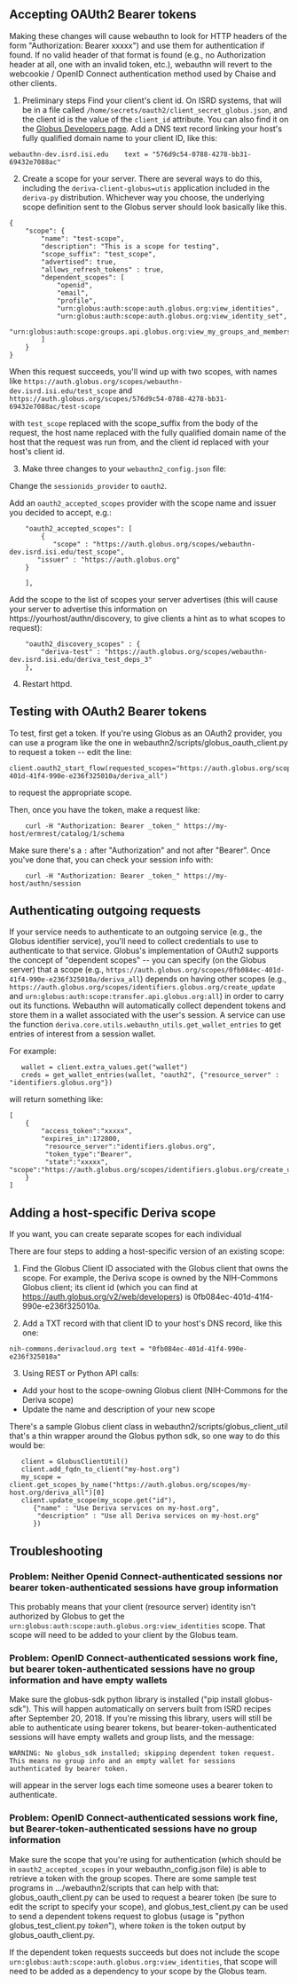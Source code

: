 ## Accepting OAUth2 Bearer tokens

Making these changes will cause webauthn to look for HTTP headers of the form "Authorization: Bearer xxxxx") and use them for authentication if found. If no valid header of that format is found (e.g., no Authorization header at all, one with an invalid token, etc.), webauthn will revert to the webcookie / OpenID Connect authentication method used by Chaise and other clients.

1. Preliminary steps
Find your client's client id. On ISRD systems, that will be in a file called `/home/secrets/oauth2/client_secret_globus.json`, and the client id is the value of the `client_id` attribute. You can also find it on the [Globus Developers page](https://auth.globus.org/v2/web/developers). Add a DNS text record linking your host's fully qualified domain name to your client ID, like this:
```
webauthn-dev.isrd.isi.edu    text = "576d9c54-0788-4278-bb31-69432e7088ac"
```

2. Create a scope for your server. There are several ways to do this, including the `deriva-client-globus=utis` application included in the `deriva-py` distribution. Whichever way you choose, the underlying scope definition sent to the Globus server should look basically like this.
```
{
    "scope": {
        "name": "test-scope",
        "description": "This is a scope for testing",
        "scope_suffix": "test_scope",
        "advertised": true,
        "allows_refresh_tokens" : true,
        "dependent_scopes": [
            "openid",
            "email",
            "profile",
            "urn:globus:auth:scope:auth.globus.org:view_identities",
            "urn:globus:auth:scope:auth.globus.org:view_identity_set",
            "urn:globus:auth:scope:groups.api.globus.org:view_my_groups_and_memberships"
        ]
    }
}
```

When this request succeeds, you'll wind up with two scopes, with names like
`https://auth.globus.org/scopes/webauthn-dev.isrd.isi.edu/test_scope`
and
`https://auth.globus.org/scopes/576d9c54-0788-4278-bb31-69432e7088ac/test-scope`

with `test_scope` replaced with the scope_suffix from the body of the request, the host name replaced with the fully qualified domain name of the host that the request was run from, and the client id replaced with your host's client id.

3. Make three changes to your `webauthn2_config.json` file:

Change the `sessionids_provider` to `oauth2`.

Add an `oauth2_accepted_scopes` provider with the scope name and issuer you decided to accept, e.g.:

```
    "oauth2_accepted_scopes": [
        {
           "scope" : "https://auth.globus.org/scopes/webauthn-dev.isrd.isi.edu/test_scope",
	   "issuer" : "https://auth.globus.org"
	}

    ],
```
Add the scope to the list of scopes your server advertises (this will cause your server to advertise this information on https://yourhost/authn/discovery, to give clients a hint as to what scopes to request):
```
    "oauth2_discovery_scopes" : {
        "deriva-test" : "https://auth.globus.org/scopes/webauthn-dev.isrd.isi.edu/deriva_test_deps_3"
    },
```

4. Restart httpd.

## Testing with OAuth2 Bearer tokens

To test, first get a token. If you're using Globus as an OAuth2 provider, you can use a program like the one in webauthn2/scripts/globus_oauth_client.py to request a token -- edit the line:

```
client.oauth2_start_flow(requested_scopes="https://auth.globus.org/scopes/0fb084ec-401d-41f4-990e-e236f325010a/deriva_all")
```

to request the appropriate scope.

Then, once you have the token, make a request like:

```
    curl -H "Authorization: Bearer _token_" https://my-host/ermrest/catalog/1/schema
```

Make sure there's a `:` after "Authorization" and not after "Bearer". Once you've done that, you can check your session info with:

```
    curl -H "Authorization: Bearer _token_" https://my-host/authn/session
```

## Authenticating outgoing requests

If your service needs to authenticate to an outgoing service (e.g., the Globus identifier service), you'll need to collect credentials to use to authenticate to that service. Globus's implementation of OAuth2 supports the concept of "dependent scopes" -- you can specify (on the Globus server) that a scope (e.g., `https://auth.globus.org/scopes/0fb084ec-401d-41f4-990e-e236f325010a/deriva_all`) depends on having other scopes (e.g., `https://auth.globus.org/scopes/identifiers.globus.org/create_update` and `urn:globus:auth:scope:transfer.api.globus.org:all`) in order to carry out its functions. Webauthn will automatically collect dependent tokens and store them in a wallet associated with the user's session. A service can use the function `deriva.core.utils.webauthn_utils.get_wallet_entries` to get entries of interest from a session wallet.

For example:
```
   wallet = client.extra_values.get("wallet")
   creds = get_wallet_entries(wallet, "oauth2", {"resource_server" : "identifiers.globus.org"})
```

will return something like:

```
[
    {
        "access_token":"xxxxx",
        "expires_in":172800,
         "resource_server":"identifiers.globus.org",
         "token_type":"Bearer",
         "state":"xxxxx",
"scope":"https://auth.globus.org/scopes/identifiers.globus.org/create_update"
    }
]
```

## Adding a host-specific Deriva scope

If you want, you can create separate scopes for each individual 

There are four steps to adding a host-specific version of an existing scope:

1. Find the Globus Client ID associated with the Globus client that owns the scope. For example, the Deriva scope is owned by the NIH-Commons Globus client; its client id (which you can find at https://auth.globus.org/v2/web/developers) is 0fb084ec-401d-41f4-990e-e236f325010a.

2. Add a TXT record with that client ID to your host's DNS record, like this one:

```
nih-commons.derivacloud.org	text = "0fb084ec-401d-41f4-990e-e236f325010a"
```

3. Using REST or Python API calls:

- Add your host to the scope-owning Globus client (NIH-Commons for the Deriva scope)
- Update the name and description of your new scope

There's a sample Globus client class in webauthn2/scripts/globus_client_util that's a thin wrapper around the Globus python sdk, so one way to do this would be:

```
   client = GlobusClientUtil()
   client.add_fqdn_to_client("my-host.org")
   my_scope = client.get_scopes_by_name("https://auth.globus.org/scopes/my-host.org/deriva_all")[0]
   client.update_scope(my_scope.get("id"),
      {"name" : "Use Deriva services on my-host.org",
       "description" : "Use all Deriva services on my-host.org"
      })
```    

## Troubleshooting ##

### Problem: Neither Openid Connect-authenticated sessions nor bearer token-authenticated sessions have group information ###

This probably means that your client (resource server) identity isn't authorized by Globus to get the `urn:globus:auth:scope:auth.globus.org:view_identities` scope. That scope will need to be added to your client by the Globus team.

###  Problem: OpenID Connect-authenticated sessions work fine, but bearer token-authenticated sessions have no group information and have empty wallets ###

Make sure the globus-sdk python library is installed ("pip install globus-sdk"). This will happen automatically on servers built from ISRD recipes after September 20, 2018. If you're missing this library, users will still be able to authenticate using bearer tokens, but bearer-token-authenticated sessions will have empty wallets and group lists, and the message:
```
WARNING: No globus_sdk installed; skipping dependent token request. This means no group info and an empty wallet for sessions authenticated by bearer token.
```
will appear in the server logs each time someone uses a bearer token to authenticate.

###  Problem: OpenID Connect-authenticated sessions work fine, but Bearer-token-authenticated sessions have no group information ###

Make sure the scope that you're using for authentication (which should be in `oauth2_accepted_scopes` in your webauthn_config.json file) is able to retrieve a token with the group scopes. There are some sample test programs in .../webauthn2/scripts that can help with that: globus_oauth_client.py can be used to request a bearer token (be sure to edit the script to specify your scope), and globus_test_client.py can be used to send a dependent tokens request to globus (usage is "python globus_test_client.py _token_"), where _token_ is the token output by globus_oauth_client.py.

If the dependent token requests succeeds but does not include the scope `urn:globus:auth:scope:auth.globus.org:view_identities`, that scope will need to be added as a dependency to your scope by the Globus team.






